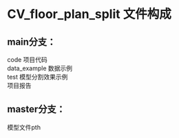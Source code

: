 # CV_floor_plan_split 文件构成
## main分支：  
code 项目代码  
data_example 数据示例  
test 模型分割效果示例  
项目报告  
## master分支：  
模型文件pth 
